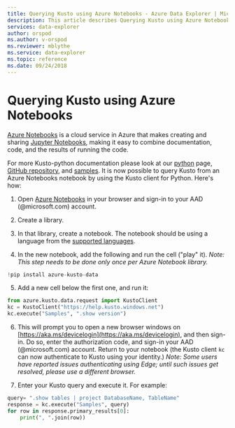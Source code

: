 ```yaml
---
title: Querying Kusto using Azure Notebooks - Azure Data Explorer | Microsoft Docs
description: This article describes Querying Kusto using Azure Notebooks in Azure Data Explorer.
services: data-explorer
author: orspod
ms.author: v-orspod
ms.reviewer: mblythe
ms.service: data-explorer
ms.topic: reference
ms.date: 09/24/2018
---
```

# Querying Kusto using Azure Notebooks

[Azure Notebooks](https://notebooks.azure.com/) is a cloud service in Azure that makes creating and sharing
[Jupyter Notebooks](https://jupyter.org/), making it easy to combine documentation, code, and the results of running the code.

For more Kusto-python documentation please look at our [python](https://kusto.azurewebsites.net/docs/api/python/kusto-python-client-library.html) page, [GitHub repository](https://github.com/Azure/azure-kusto-python#minimum-requirements), and [samples](https://github.com/Azure/azure-kusto-python#samples).
It is now possible to query Kusto from an Azure Notebooks notebook by using the Kusto client for Python.
Here's how:

1. Open [Azure Notebooks](https://notebooks.azure.com/) in your browser and sign-in to your
   AAD (@microsoft.com) account.

2. Create a library.

3. In that library, create a notebook. The notebook should be using a language from the [supported languages](https://github.com/Azure/azure-kusto-python#minimum-requirements).

4. In the new notebook, add the following and run the cell ("play" it).
   *Note: This step needs to be done only once per Azure Notebook library.*

```python
!pip install azure-kusto-data
```


5. Add a new cell below the first one, and run it:

```python
from azure.kusto.data.request import KustoClient
kc = KustoClient("https://help.kusto.windows.net")
kc.execute("Samples", ".show version")
```

6. This will prompt you to open a new browser windows on [https://aka.ms/devicelogin](https://aka.ms/devicelogin),
   and then sign-in. Do so, enter the authorization code, and sign-in your AAD (@microsoft.com) account. Return
   to your notebook (the Kusto client `kc` can now authenticate to Kusto using your identity.)
   *Note: Some users have reported issues authenticating using Edge; until such issues get resolved,
   please use a different browser.*

7. Enter your Kusto query and execute it. For example:

```python
query= ".show tables | project DatabaseName, TableName"
response = kc.execute("Samples", query)
for row in response.primary_results[0]:
    print(", ".join(row))
```